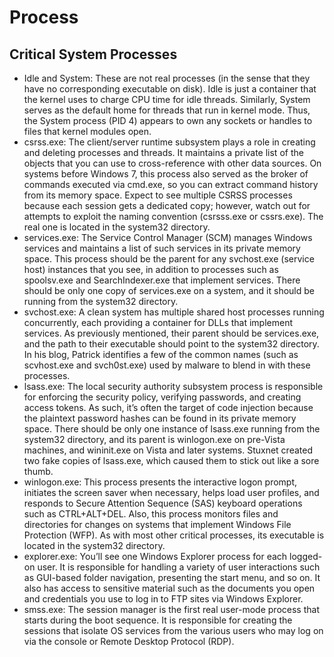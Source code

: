 # Process

## Critical System Processes

* Idle and System: These are not real processes (in the sense that they have no corresponding executable on disk). Idle is just a container that the kernel uses to
charge CPU time for idle threads. Similarly, System serves as the default home for threads that run in kernel mode. Thus, the System process (PID 4) appears to own
any sockets or handles to files that kernel modules open.
* csrss.exe: The client/server runtime subsystem plays a role in creating and deleting processes and threads. It maintains a private list of the objects that you can
use to cross-reference with other data sources. On systems before Windows 7, this process also served as the broker of commands executed via cmd.exe, so you can extract command history from its memory space. Expect to see multiple CSRSS
processes because each session gets a dedicated copy; however, watch out for attempts to exploit the naming convention (csrsss.exe or cssrs.exe). The real one
is located in the system32 directory. 
* services.exe: The Service Control Manager (SCM) manages Windows services and maintains a list of such services in its private memory space. This process should be the parent for
any svchost.exe (service host) instances that you see, in addition to processes such as spoolsv.exe and SearchIndexer.exe that implement services. There should be
only one copy of services.exe on a system, and it should be running from the system32 directory.
* svchost.exe: A clean system has multiple shared host processes running concurrently, each providing a container for DLLs that implement services. As previously
mentioned, their parent should be services.exe, and the path to their executable should point to the system32 directory. In his blog, Patrick identifies a few of the
common names (such as scvhost.exe and svch0st.exe) used by malware to blend in with these processes.
* lsass.exe: The local security authority subsystem process is responsible for enforcing the security policy, verifying passwords, and creating access tokens. As such, it’s often
the target of code injection because the plaintext password hashes can be found in its private memory space. There should be only one instance of lsass.exe running from
the system32 directory, and its parent is winlogon.exe on pre-Vista machines, and wininit.exe on Vista and later systems. Stuxnet created two fake copies of lsass.exe,
which caused them to stick out like a sore thumb.
* winlogon.exe: This process presents the interactive logon prompt, initiates the screen saver when necessary, helps load user profiles, and responds to Secure
Attention Sequence (SAS) keyboard operations such as CTRL+ALT+DEL. Also, this process monitors files and directories for changes on systems that implement
Windows File Protection (WFP). As with most other critical processes, its executable is located in the system32 directory.
* explorer.exe: You’ll see one Windows Explorer process for each logged-on user. It is responsible for handling a variety of user interactions such as GUI-based folder
navigation, presenting the start menu, and so on. It also has access to sensitive material such as the documents you open and credentials you use to log in to FTP
sites via Windows Explorer.
* smss.exe: The session manager is the first real user-mode process that starts during the boot sequence. It is responsible for creating the sessions
that isolate OS services from the various users who may log on via the console or Remote Desktop Protocol (RDP).
